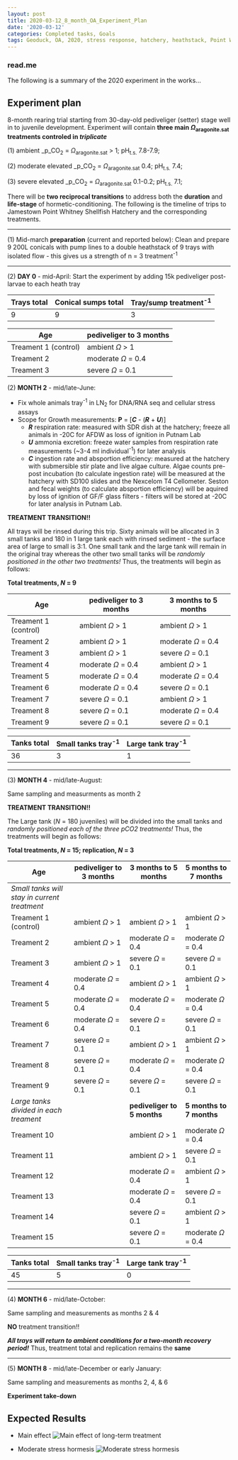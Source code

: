 ```yaml
---
layout: post
title: 2020-03-12_8_month_OA_Experiment_Plan
date: '2020-03-12'
categories: Completed tasks, Goals
tags: Geoduck, OA, 2020, stress response, hatchery, heathstack, Point Whitney
---
```


### read.me
The following is a summary of the 2020 experiment in the works...

## Experiment plan
8-month rearing trial starting from 30-day-old pediveliger (setter) stage well in to juvenile development. Experiment will contain **three main _Ω_<sub>aragonite.sat</sub> treatments controled in *triplicate***

(1) ambient _p_CO<sub>2</sub> = _Ω_<sub>aragonite.sat</sub> > 1; pH<sub>t.s.</sub> 7.8-7.9;

(2) moderate elevated _p_CO<sub>2</sub> = _Ω_<sub>aragonite.sat</sub> 0.4; pH<sub>t.s.</sub> 7.4;

(3) severe elevated _p_CO<sub>2</sub> = _Ω_<sub>aragonite.sat</sub> 0.1-0.2; pH<sub>t.s.</sub> 7.1;

There will be **two reciprocal transitions** to address both the **duration** and **life-stage** of hormetic-conditioning. The following is the timeline of trips to Jamestown Point Whitney Shellfish Hatchery and the corresponding treatments.

---
(1) Mid-march **preparation** (current and reported below): Clean and prepare 9 200L conicals with pump lines to a double heathstack of 9 trays with isolated flow - this gives us a strength of n = 3 treatment<sup>-1</sup>

---
(2) **DAY 0** - mid-April:  Start the experiment by adding 15k pediveliger post-larvae to each heath tray

| Trays total | Conical sumps total | Tray/sump treatment<sup>-1</sup> |
|----|-----|-----|
|  9 | 9 | 3 |

| Age | pediveliger to 3 months |
|----|-----|
|  Treament 1 (control) |  ambient _Ω_ > 1 |
|  Treament 2  |    moderate _Ω_ = 0.4|
|  Treament 3  |   severe _Ω_ = 0.1|

(2) **MONTH 2** - mid/late-June:

- Fix whole animals tray<sup>-1</sup>  in LN<sub>2</sub> for DNA/RNA seq and cellular stress assays
- Scope for Growth measurements: **P** = [***C*** - (***R*** + ***U***)]
    - ***R*** respiration rate: measured with SDR dish at the hatchery; freeze all animals in -20C for AFDW as loss of ignition in Putnam Lab
    - ***U*** ammonia excretion: freeze water samples from respiration rate measurements (~3-4 ml individual<sup>-1</sup>) for later analysis
    - ***C*** ingestion rate and absportion efficiency: measured at the hatchery with submersible stir plate and live algae culture. Algae counts pre-post incubation (to calculate ingestion rate) will be measured at the hatchery with SD100 slides and the Nexcelom T4 Cellometer. Seston and fecal weights (to calculate absportion efficiency) will be aquired by loss of ignition of GF/F glass filters - filters will be stored at -20C for later analysis in Putnam Lab.

**TREATMENT TRANSITION!!**

All trays will be rinsed during this trip. Sixty animals will be allocated in 3 small tanks and 180 in 1 large tank each with rinsed sediment - the surface area of large to small is 3:1. One small tank and the large tank will remain in the original tray whereas the other two small tanks will be *randomly positioned in the other two treatments!*  Thus, the treatments will begin as follows:

**Total treatments, *N* = 9**

| Age | pediveliger to 3 months | 3 months to 5 months |
|----|-----|-----|
|  Treament 1 (control) |  ambient _Ω_ > 1 |  ambient _Ω_ > 1 |
|  Treament 2  |  ambient _Ω_ > 1 |  moderate _Ω_ = 0.4|
|  Treament 3  |  ambient _Ω_ > 1  |  severe _Ω_ = 0.1|
|  Treament 4  |  moderate _Ω_ = 0.4|  ambient _Ω_ > 1  |
|  Treament 5  |  moderate _Ω_ = 0.4|  moderate _Ω_ = 0.4|
|  Treament 6  |  moderate _Ω_ = 0.4|  severe _Ω_ = 0.1|
|  Treament 7  |  severe _Ω_ = 0.1|  ambient _Ω_ > 1  |
|  Treament 8  |  severe _Ω_ = 0.1|  moderate _Ω_ = 0.4|
|  Treament 9  |  severe _Ω_ = 0.1|  severe _Ω_ = 0.1|


| Tanks total | Small tanks tray<sup>-1</sup> | Large tank tray<sup>-1</sup> |
|----|-----|-----|
|  36 | 3 | 1 |

---
(3) **MONTH 4** - mid/late-August:

Same sampling and measurments as month 2


**TREATMENT TRANSITION!!**

The Large tank (*N* = 180 juveniles) will be divided into the small tanks and *randomly positioned each of the three pCO2 treatments!*  Thus, the treatments will begin as follows:

**Total treatments, *N* = 15; replication, *N* = 3**

| Age | pediveliger to 3 months | 3 months to 5 months | 5 months to 7 months|
|----|-----|-----|----|
| *Small tanks will stay in current treatment*   |   |   |   |
|  Treament 1 (control) |  ambient _Ω_ > 1 |  ambient _Ω_ > 1 | ambient _Ω_ > 1
|  Treament 2  |  ambient _Ω_ > 1 |  moderate _Ω_ = 0.4|  moderate _Ω_ = 0.4|
|  Treament 3  |  ambient _Ω_ > 1  |  severe _Ω_ = 0.1| severe _Ω_ = 0.1|
|  Treament 4  |  moderate _Ω_ = 0.4|  ambient _Ω_ > 1  | ambient _Ω_ > 1  |
|  Treament 5  |  moderate _Ω_ = 0.4|  moderate _Ω_ = 0.4| moderate _Ω_ = 0.4|
|  Treament 6  |  moderate _Ω_ = 0.4|  severe _Ω_ = 0.1| severe _Ω_ = 0.1|
|  Treament 7  |  severe _Ω_ = 0.1|  ambient _Ω_ > 1  | ambient _Ω_ > 1  |
|  Treament 8  |  severe _Ω_ = 0.1|  moderate _Ω_ = 0.4| moderate _Ω_ = 0.4|
|  Treament 9  |  severe _Ω_ = 0.1|  severe _Ω_ = 0.1|  severe _Ω_ = 0.1|
|  *Large tanks divided in each treament*  | |  **pediveliger to 5 months** | **5 months to 7 months**|
|  Treament 10 | | ambient _Ω_ > 1  |    moderate _Ω_ = 0.4|
|  Treament 11  | | ambient _Ω_ > 1  |     severe _Ω_ = 0.1|
|  Treament 12  | | moderate _Ω_ = 0.4 | ambient _Ω_ > 1 |
|  Treament 13  | |moderate _Ω_ = 0.4 |  severe _Ω_ = 0.1|
|  Treament 14  | | severe _Ω_ = 0.1|   ambient _Ω_ > 1 |
|  Treament 15  | | severe _Ω_ = 0.1|   moderate _Ω_ = 0.4|


| Tanks total | Small tanks tray<sup>-1</sup> | Large tank tray<sup>-1</sup> |
|----|-----|-----|
|  45 | 5 | 0 |


---
(4) **MONTH 6** - mid/late-October:

Same sampling and measurements as months 2 & 4

**NO** treatment transition!!

***All trays will return to ambient conditions for a two-month recovery period!***
Thus, treatment total and replication remains the **same**

---
(5) **MONTH 8** - mid/late-December or early January:

Same sampling and measurements as months 2, 4, & 6

**Experiment take-down**

## Expected Results

- Main effect
![Main effect of long-term treatment](https://samgurr.github.io/SamJGurr_Lab_Notebook/images/2020_exp_1.JPG "main effect")

- Moderate stress hormesis
![Moderate stress hormesis](https://samgurr.github.io/SamJGurr_Lab_Notebook/images/2020_exp_2.JPG "main effect")
